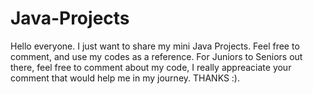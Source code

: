 # Java-Projects
Hello everyone. I just want to share my mini Java Projects. Feel free to comment, and use my codes as a reference. For Juniors to Seniors out there, feel free to comment about my code, I really appreaciate your comment that would help me in my journey. THANKS :).
